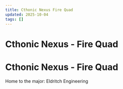 ```yaml
---
title: Cthonic Nexus Fire Quad
updated: 2025-10-04
tags: []
---
```


# Cthonic Nexus - Fire Quad

# Cthonic Nexus - Fire Quad


Home to the major: Eldritch Engineering
